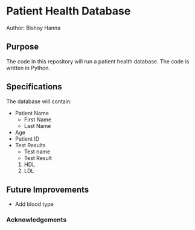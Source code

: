 # Patient Health Database

Author: Bishoy Hanna

## Purpose
The code in this repository will run a patient health database.
The code is written in Python.

## Specifications
The database will contain:
* Patient Name
    * First Name
    * Last Name
* Age
* Patient ID
* Test Results
	* Test name
	* Test Result
    1. HDL
    2. LDL

## Future Improvements
* Add blood type

### Acknowledgements
